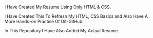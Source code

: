 I Have Created My Resume Using Only HTML & CSS.

I Have Created This To Refresh My HTML, CSS Basics and Also Have A More Hands-on Practise Of Git-GitHub.

In This Repository I Have Also Added My Actual Resume.
